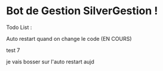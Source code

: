 # Bot de Gestion SilverGestion !

Todo List :

Auto restart quand on change le code (EN COURS)

test 7

je vais bosser sur l'auto restart aujd
